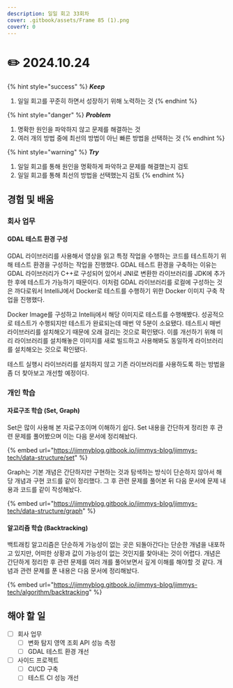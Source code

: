 ```yaml
---
description: 일일 회고 33회차
cover: .gitbook/assets/Frame 85 (1).png
coverY: 0
---
```


# ✏️ 2024.10.24

{% hint style="success" %}
_**Keep**_

1. 일일 회고를 꾸준히 하면서 성장하기 위해 노력하는 것
{% endhint %}

{% hint style="danger" %}
_**Problem**_

1. 명확한 원인을 파악하지 않고 문제를 해결하는 것
2. 여러 개의 방법 중에 최선의 방법이 아닌 빠른 방법을 선택하는 것
{% endhint %}

{% hint style="warning" %}
_**Try**_

1. 일일 회고를 통해 원인을 명확하게 파악하고 문제를 해결했는지 검토
2. 일일 회고를 통해 최선의 방법을 선택했는지 검토
{% endhint %}

## 경험 및 배움

### 회사 업무

#### GDAL 테스트 환경 구성

GDAL 라이브러리를 사용해서 영상을 읽고 특정 작업을 수행하는 코드를 테스트하기 위해 테스트 환경을 구성하는 작업을 진행했다. GDAL 테스트 환경을 구축하는 이유는 GDAL 라이브러리가 C++로 구성되어 있어서 JNI로 변환한 라이브러리를 JDK에 추가한 후에 테스트가 가능하기 때문이다. 이처럼 GDAL 라이브러리를 로컬에 구성하는 것은 까다로워서 IntelliJ에서 Docker로 테스트를 수행하기 위한 Docker 이미지 구축 작업을 진행했다.

Docker Image를 구성하고 Intellij에서 해당 이미지로 테스트를 수행해봤다. 성공적으로 테스트가 수행되지만 테스트가 완료되는데 매번 약 5분이 소요됐다. 테스트시 매번 라이브러리를 설치해오기 때문에 오래 걸리는 것으로 확인됐다. 이를 개선하기 위해 미리 라이브러리를 설치해놓은 이미지를 새로 빌드하고 사용해봐도 동일하게 라이브러리를 설치해오는 것으로 확인됐다.

테스트 실행시 라이브러리를 설치하지 않고 기존 라이브러리를 사용하도록 하는 방법을 좀 더 찾아보고 개선할 예정이다.



### 개인 학습

#### 자료구조 학습 (Set, Graph)

Set은 많이 사용해 본 자료구조이며 이해하기 쉽다. Set 내용을 간단하게 정리한 후 관련 문제를 풀어봤으며 이는 다음 문서에 정리해놨다.

{% embed url="https://jimmyblog.gitbook.io/jimmys-blog/jimmys-tech/data-structure/set" %}

Graph는 기본 개념은 간단하지만 구현하는 것과 탐색하는 방식이 단순하지 않아서 해당 개념과 구현 코드를 같이 정리했다. 그 후 관련 문제를 풀어본 뒤 다음 문서에 문제 내용과 코드를 같이 작성해놨다.

{% embed url="https://jimmyblog.gitbook.io/jimmys-blog/jimmys-tech/data-structure/graph" %}



#### 알고리즘 학습 (Backtracking)

백트래킹 알고리즘은 단순하게 가능성이 없는 곳은 되돌아간다는 단순한 개념을 내포하고 있지만, 어떠한 상황과 값이 가능성이 없는 것인지를 찾아내는 것이 어렵다. 개념은 간단하게 정리한 후 관련 문제를 여러 개를 풀어보면서 깊게 이해를 해야할 것 같다. 개념과 관련 문제를 푼 내용은 다음 문서에 정리해놨다.

{% embed url="https://jimmyblog.gitbook.io/jimmys-blog/jimmys-tech/algorithm/backtracking" %}



## 해야 할 일

* [ ] 회사 업무
  * [ ] 변화 탐지 영역 조회 API 성능 측정
  * [ ] GDAL 테스트 환경 개선
* [ ] 사이드 프로젝트
  * [ ] CI/CD 구축
  * [ ] 테스트 CI 성능 개선
